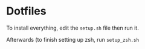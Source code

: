 # Dotfiles

To install everything, edit the `setup.sh` file then run it.

Afterwards (to finish setting up zsh, run `setup_zsh.sh`

